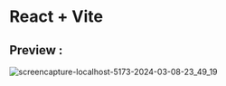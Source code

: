# React + Vite
## Preview : 

![screencapture-localhost-5173-2024-03-08-23_49_19](https://github.com/Abdullah-Hasan-Sajjad/React-Playground/assets/64843174/d6456153-c91a-45b4-810e-f1cfba981f08)
